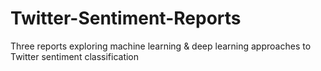 # Twitter-Sentiment-Reports
Three reports exploring machine learning &amp; deep learning approaches to Twitter sentiment classification
